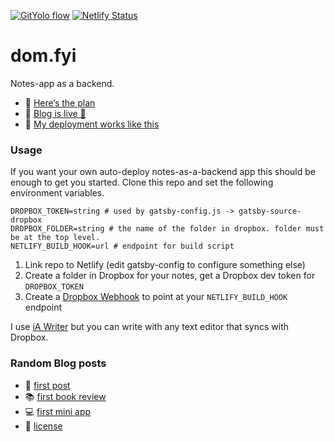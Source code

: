[![GitYolo flow](https://img.shields.io/badge/Flow-GitYolo-ff69b4)](https://dom.fyi/2019.240) [![Netlify Status](https://api.netlify.com/api/v1/badges/8f857d1f-c68f-424f-a4d2-b473fc4ccddb/deploy-status)](https://app.netlify.com/sites/domfyi/deploys)

# dom.fyi

Notes-app as a backend.

- 🚀 [Here’s the plan]
- 🚀 [Blog is live 🎉]
- 🚀 [My deployment works like this]

### Usage

If you want your own auto-deploy notes-as-a-backend app this should be enough to get you started. Clone this repo and set the following environment variables.

```
DROPBOX_TOKEN=string # used by gatsby-config.js -> gatsby-source-dropbox
DROPBOX_FOLDER=string # the name of the folder in dropbox. folder must be at the top level.
NETLIFY_BUILD_HOOK=url # endpoint for build script
```

1. Link repo to Netlify (edit gatsby-config to configure something else)
2. Create a folder in Dropbox for your notes, get a Dropbox dev token for `DROPBOX_TOKEN`
3. Create a [Dropbox Webhook] to point at your `NETLIFY_BUILD_HOOK` endpoint

I use [iA Writer] but you can write with any text editor that syncs with Dropbox.

### Random Blog posts

- 🚂 [first post]
- 📚 [first book review]
- 💻 [first mini app]
- 📄 [license]

[here’s the plan]: https://dom.fyi/2019.218
[blog is live 🎉]: https://dom.fyi/2019.221
[my deployment works like this]: https://dom.fyi/2019.224
[dropbox webhook]: https://www.dropbox.com/developers/reference/webhooks
[ia writer]: https://ia.net/writer
[first post]: https://dom.fyi/2019.216
[first book review]: https://dom.fyi/2019.237
[first mini app]: https://dom.fyi/2019.242
[license]: https://dom.fyi/2019.246
